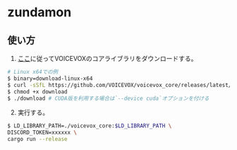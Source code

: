 # zundamon

## 使い方

1. [ここ](https://github.com/VOICEVOX/voicevox_core#%E7%92%B0%E5%A2%83%E6%A7%8B%E7%AF%89)に従ってVOICEVOXのコアライブラリをダウンロードする。

```bash
# Linux x64での例
$ binary=download-linux-x64
$ curl -sSfL https://github.com/VOICEVOX/voicevox_core/releases/latest/download/${binary} -o download
$ chmod +x download
$ ./download # CUDA版を利用する場合は`--device cuda`オプションを付ける
```

2. 実行する。

```bash
$ LD_LIBRARY_PATH=./voicevox_core:$LD_LIBRARY_PATH \
DISCORD_TOKEN=xxxxxx \
cargo run --release
```

